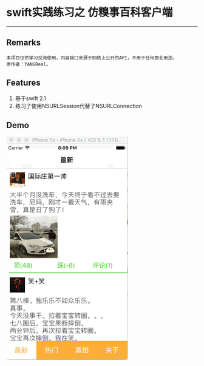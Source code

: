 # swift实践练习之 仿糗事百科客户端
---

## Remarks
	本项目仅供学习交流使用，内容接口来源于网络上公开的API，不用于任何商业用途。
	原作者：YANGReal。

## Features
1. 基于swift 2.1
2. 练习了使用NSURLSession代替了NSURLConnection


## Demo
![image](https://github.com/cms-0218/QiuShiBaiKe/raw/master/demo.gif)

